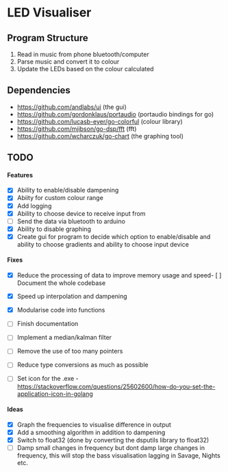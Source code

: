 # LED Visualiser

## Program Structure
1. Read in music from phone bluetooth/computer
2. Parse music and convert it to colour
3. Update the LEDs based on the colour calculated

## Dependencies
- https://github.com/andlabs/ui (the gui)
- https://github.com/gordonklaus/portaudio (portaudio bindings for go)
- https://github.com/lucasb-eyer/go-colorful (colour library)
- https://github.com/mjibson/go-dsp/fft (fft)
- https://github.com/wcharczuk/go-chart (the graphing tool)

## TODO
#### Features
- [x] Ability to enable/disable dampening
- [x] Abiity for custom colour range
- [x] Add logging
- [x] Ability to choose device to receive input from 
- [ ] Send the data via bluetooth to arduino
- [x] Ability to disable graphing
- [x] Create gui for program to decide which option to enable/disable and ability to choose gradients and ability to choose input device

#### Fixes
- [x] Reduce the processing of data to improve memory usage and speed- [ ] Document the whole codebase
- [x] Speed up interpolation and dampening
- [x] Modularise code into functions
- [ ] Finish documentation
- [ ] Implement a median/kalman filter
- [ ] Remove the use of too many pointers
- [ ] Reduce type conversions as much as possible
- [ ] Set icon for the .exe - https://stackoverflow.com/questions/25602600/how-do-you-set-the-application-icon-in-golang


#### Ideas
- [x] Graph the frequencies to visualise difference in output
- [x] Add a smoothing algorithm in addition to dampening
- [x] Switch to float32 (done by converting the dsputils library to float32)
- [ ] Damp small changes in frequency but dont damp large changes in frequency, this will stop the bass visualisation lagging in Savage, Nights etc.
